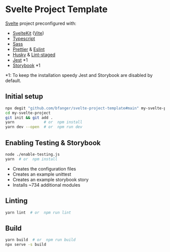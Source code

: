 # Svelte Project Template

[Svelte](https://svelte.dev/) project preconfigured with:

- [SvelteKit](https://kit.svelte.dev/) ([Vite](https://vitejs.dev))
- [Typescript](http://typescriptlang.org)
- [Sass](https://sass-lang.com)
- [Prettier](https://prettier.io) & [Eslint](https://eslint.org)
- [Husky](https://typicode.github.io/husky/) & [Lint-staged](https://github.com/okonet/lint-staged)
- [Jest](https://jestjs.io) \*1
- [Storybook](https://storybook.js.org/docs/6.4/svelte/writing-stories/introduction) \*1

\*1: To keep the installation speedy Jest and Storybook are disabled by default.

## Initial setup

```sh
npx degit "github.com/bfanger/svelte-project-template#main" my-svelte-project
cd my-svelte-project
git init && git add .
yarn             # or  npm install
yarn dev --open  # or  npm run dev
```

## Enabling Testing & Storybook

```sh
node ./enable-testing.js
yarn  # or  npm install
```

- Creates the configuration files
- Creates an example unittest
- Creates an example storybook story
- Installs ~734 additional modules

## Linting

```sh
yarn lint  # or  npm run lint
```

## Build

```sh
yarn build  # or  npm run build
npx serve -s build
```
